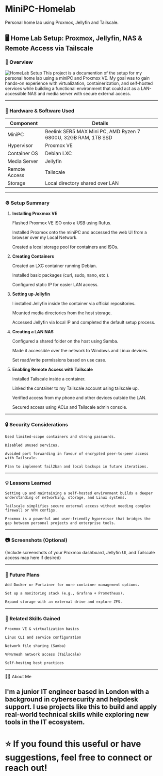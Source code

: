 # MiniPC-Homelab
Personal home lab using Proxmox, Jellyfin and Tailscale.

## 🖥️ Home Lab Setup: Proxmox, Jellyfin, NAS & Remote Access via Tailscale

### 📌 Overview
![HomeLab Setup](https://github.com/user-attachments/assets/ebf81ac7-51eb-4ead-8083-9be0c25b8957)
This project is a documention of the setup for my personal home lab using a miniPC and Proxmox VE. My goal was to gain hands-on experience with virtualization, containerization, and self-hosted services while building a functional environment that could act as a LAN-accessible NAS and media server with secure external access.

---
### 🧰 Hardware & Software Used
| Component  | Details |
| ------------- | ------------- |
|MiniPC | Beelink SER5 MAX Mini PC, AMD Ryzen 7 6800U, 32GB RAM, 1TB SSD |
|Hypervisor | Proxmox VE |
|Container OS | Debian LXC |
|Media Server | Jellyfin|
|Remote Access | Tailscale|
|Storage | Local directory shared over LAN|
---
### ⚙️ Setup Summary
1. **Installing Proxmox VE**

    Flashed Proxmox VE ISO onto a USB using Rufus.

    Installed Proxmox onto the miniPC and accessed the web UI from a browser over my Local Network.

    Created a local storage pool for containers and ISOs.
   
3. **Creating Containers**

    Created an LXC container running Debian.

    Installed basic packages (curl, sudo, nano, etc.).

    Configured static IP for easier LAN access.
4. **Setting up Jellyfin**

    I installed Jellyfin inside the container via official repositories.

    Mounted media directories from the host storage.

    Accessed Jellyfin via local IP and completed the default setup process.
5. **Creating a LAN NAS**

    Configured a shared folder on the host using Samba.

    Made it accessible over the network to Windows and Linux devices.

    Set read/write permissions based on use case.
6. **Enabling Remote Access with Tailscale**

    Installed Tailscale inside a container.

    Linked the container to my Tailscale account using tailscale up.

    Verified access from my phone and other devices outside the LAN.

    Secured access using ACLs and Tailscale admin console.
---
### 🔒 Security Considerations

    Used limited-scope containers and strong passwords.

    Disabled unused services.

    Avoided port forwarding in favour of encrypted peer-to-peer access with Tailscale.

    Plan to implement fail2ban and local backups in future iterations.
---
### 💡 Lessons Learned

    Setting up and maintaining a self-hosted environment builds a deeper understanding of networking, storage, and Linux systems.

    Tailscale simplifies secure external access without needing complex firewall or VPN configs.

    Proxmox is a powerful and user-friendly hypervisor that bridges the gap between personal projects and enterprise tools.
---
### 📷 Screenshots (Optional)

(Include screenshots of your Proxmox dashboard, Jellyfin UI, and Tailscale access map here if desired)

---

### 🚀 Future Plans

    Add Docker or Portainer for more container management options.

    Set up a monitoring stack (e.g., Grafana + Prometheus).

    Expand storage with an external drive and explore ZFS.
---
### 📎 Related Skills Gained

    Proxmox VE & virtualization basics

    Linux CLI and service configuration

    Network file sharing (Samba)

    VPN/mesh network access (Tailscale)

    Self-hosting best practices
---
🧑‍💻 About Me

I'm a junior IT engineer based in London with a background in cybersecurity and helpdesk support. I use projects like this to build and apply real-world technical skills while exploring new tools in the IT ecosystem.
---
# ⭐️ If you found this useful or have suggestions, feel free to connect or reach out!
